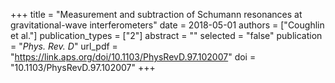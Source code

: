 +++
title = "Measurement and subtraction of Schumann resonances at gravitational-wave interferometers"
date = 2018-05-01
authors = ["Coughlin et al."]
publication_types = ["2"]
abstract = ""
selected = "false"
publication = "*Phys. Rev. D*"
url_pdf = "https://link.aps.org/doi/10.1103/PhysRevD.97.102007"
doi = "10.1103/PhysRevD.97.102007"
+++

